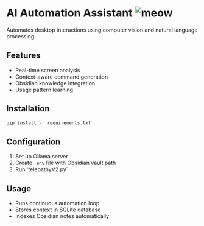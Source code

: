 # AI Automation Assistant    ![meow](https://github.com/user-attachments/assets/07029d2a-84ac-4fd0-a076-ed58d992961c)


Automates desktop interactions using computer vision and natural language processing.

## Features
- Real-time screen analysis
- Context-aware command generation
- Obsidian knowledge integration
- Usage pattern learning

## Installation
```bash
pip install -r requirements.txt
```

## Configuration
1. Set up Ollama server
2. Create `.env` file with Obsidian vault path
3. Run 'telepathyV2.py`

## Usage
- Runs continuous automation loop
- Stores context in SQLite database
- Indexes Obsidian notes automatically
